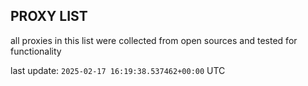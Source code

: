 ## PROXY LIST

all proxies in this list were collected from open sources and tested for functionality

last update: `2025-02-17 16:19:38.537462+00:00` UTC